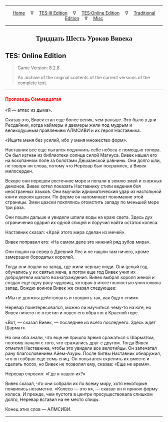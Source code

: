 
---

<!-- Jekyll Page Links -->

<center>
<a href="../../../../index.html">Home</a>
&emsp;&nabla;&emsp;
<a href="../../../index-tes3.html">TES:III Edition</a>
&emsp;&nabla;&emsp;
<a href="../../../index-teso.html">TES:Online Edition</a>
&emsp;&nabla;&emsp;
<a href="../../../index-traditional.html">Traditional Edition</a>
&emsp;&nabla;&emsp;
<a href="../../../index-misc.html">Misc</a>
</center>

<!-- Markdown Body Below: -->

---

<center>
<h2><span style="font-family:Georgia">Тридцать Шесть Уроков Вивека</span></h2>
</center>

## TES: Online Edition

> Game Version: 8.2.8
>
> An archive of the original contents of the current versions of the complete text.

---

#### <span style="color:red">Проповедь Семнадцатая</span>

«Я — атлас из дыма».

Сказав это, Вивек стал еще более велик, чем раньше. Это было в дни Ресдайнии, когда каймеры и двемеры жили под мудрым и великодушным правлением АЛМСИВИ и их героя Наставника.

«Ищите меня без усилий, ибо у меня множество форм».

Наставник все еще пытался подчинить себе небеса с помощью топора. Он был изгнан из библиотеки солнца силой Магнуса. Вивек нашел его на вскопанном поле за болотами Дешаанской равнины. Они долго шли, не говоря ни слова, потому что Неревар был посрамлен, а Вивек милосерден.

Вскоре они перешли восточное море и попали в землю змей и снежных демонов. Вивек хотел показать Наставнику стили ведения боя иностранных языков. Они выучили идиоматический удар из настольной книги короля цаэски. По форме он напоминает понимание этой страницы. Змеи цаэски поклялись отомстить западу по меньшей мере три раза.

Они пошли дальше и увидели шпили воды на краю света. Здесь дух ограничения одарил их одной спицей и поручил найти остаток колеса.

Наставник сказал: «Край этого мира сделан из мечей».

Вивек поправил его: «На самом деле это нижний ряд зубов мира».

Они пошли на север в Древний Лес и не нашли там ничего, кроме замерзших бородатых королей.

Тогда они пошли на запад, где жили черные люди. Они целый год обучались у их святых меча, а потом еще год Вивек учил их добродетели малого вознаграждения. Вивек выбрал короля женой и создал еще одну расу чудовищ, которая в итоге полностью уничтожила запад. Вождю воинов Вивек же сказал следующее:

«Мы не должны действовать и говорить так, как будто спим».

Неревар поинтересовался, можно ли научиться чему-то на юге, но Вивек ничего не ответил и повел его обратно к Красной горе.

«Вот, — сказал Вивек, — последнее из всего последнего. Здесь ждет Шармат».

Но они оба знали, что еще не пришло время сражаться с Шарматом, поэтому начали с того, что сражались друг с другом. Тогда Вивек отметил Наставника, чтобы это увидели все велотийцы. Он запечатал рану благословением Айем-Азуры. После битвы Наставник обнаружил, что он собрал еще семь спиц. Он попытался скрепить их вместе и сделать посох, но Вивек не позволил ему, сказав: «Еще не время».

Неревар спросил: «Где я нашел их?»

Вивек сказал, что они собрали их по всему миру, хотя некоторые появились незаметно. «Колесо — это я», — сказал он и принял форму колеса. И прежде, чем пустота в центре просуществовала слишком долго, Неревар вставил на ее место спицы.

Конец этих слов — АЛМСИВИ.

---
